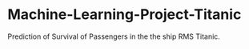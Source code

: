 # Machine-Learning-Project-Titanic

Prediction of Survival of Passengers in the the ship RMS Titanic.
